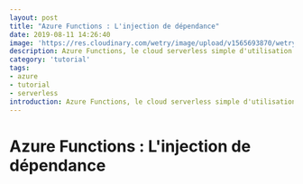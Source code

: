 ```yaml
---
layout: post
title: "Azure Functions : L'injection de dépendance"
date: 2019-08-11 14:26:40
image: 'https://res.cloudinary.com/wetry/image/upload/v1565693870/wetry/azure/Azure-Functions-1_zcwjys.png'
description: Azure Functions, le cloud serverless simple d'utilisation.
category: 'tutorial'
tags:
- azure
- tutorial
- serverless
introduction: Azure Functions, le cloud serverless simple d'utilisation.
---
```


# Azure Functions : L'injection de dépendance
